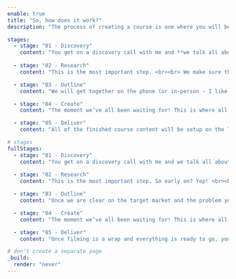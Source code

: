 ```yaml
---
enable: true
title: "So, how does it work?"
description: "The process of creating a course is one where you will be kept up-to-date every step of the way. We will work together to translate your knowledge and experience into a format that your students can understand and implement into the real world."

stages:
  - stage: "01 - Discovery"
    content: "You get on a discovery call with me and **we talk all about you, where you are at with your business, and if I can help you**. <br><br>If we’re a good fit, then we’ll crack on with getting your course started."
 
  - stage: "02 - Research"
    content: "This is the most important step. <br><br> We make sure that the course you make has **a clear target market, solves a problem that target market has**, and is worth it to your clients spending money on it."

  - stage: "03 - Outline"
    content: "We will get together on the phone (or in-person - I like coffee!) and **extract your knowledge around the topic for this course** so that we can turn that into a course structure. <br><br>You'll receive the course outline and ideas for supporting material to approve, and if needed, have edits made to."

  - stage: "04 - Create"
    content: "The moment we’ve all been waiting for! This is where all our planning comes together.<br><br>**You receive all the the content that has been produced** (lesson plans, slides, and more) and how to work with it when you are recording the lessons."

  - stage: "05 - Deliver"
    content: "All of the finished course content will be setup on the learning platform for you, so it is **hassle free and you don’t having to learn a whole new set of systems.** <br><br>And just like that, you have a course! "

# stages 
fullStages:
  - stage: "01 - Discovery"
    content: "You get on a discovery call with me and we talk all about you and where you are at with your business. <br><br>**We'll chat about what problem you are trying to solve and what your goals look like.** At that point, I'll let you know if I think an online course is the right solution for you at this moment in time. If I don't think you'll benefit, then I won't waste your money. <br><br>If we’re a good fit, then we’ll crack on with getting your course started."
 
  - stage: "02 - Research"
    content: "This is the most important step. So early on? Yep! <br><br>**This step is what determines whether your course succeeds or fails.** That's why we need to make sure that the course you make is has a clear target market, solves a problem that target market has, and is worth it to your clients spending money on it. <br><br>This will involve surveys, conversations, studies, internet investigating, and some competitor analysis to see if there is a need for this course."

  - stage: "03 - Outline"
    content: "Once we are clear on the target market and the problem your course will be solving, we will get on the phone (or in-person - I like coffee!) and **extract, in-depth, your knowledge around the topic for this course so that we can turn that into a course structure.** <br><br>At the end of this you will recieve the course outline and ideas for supporting material to approve, and if needed, have edits made to."

  - stage: "04 - Create"
    content: "The moment we’ve all been waiting for! This is where all our setup work and interviews come together.<br><br> **When you get the finished outline, detailed lesson plans, slide presentations, presentation notes, workbooks, and other supporting material, time for you to get your hands dirty** (metaphorically, unless you are teaching how to repot a house plant, then, yes, literally).<br><br>You will need to sit down and record the lessons for your course, but don't worry, I will help you every step of the way."

  - stage: "05 - Deliver"
    content: "Once filming is a wrap and everything is ready to go, you need a place to be able to host all your content. <br><br>All of the course content will be setup on the learning platform for you, so it is hassle free and you don’t having to learn a whole new set of systems. <br><br>This includes all videos and supporting material, skeleton landing page (we’ll talk about this later), welcome emails, and any integrations you would like added. And just like that, you have a course! "

# don't create a separate page
_build:
  render: "never"
---
```


